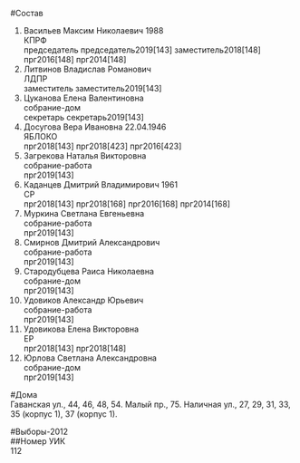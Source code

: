 #Состав  
1. Васильев Максим Николаевич 1988  
    КПРФ  
    председатель председатель2019[143] заместитель2018[148] прг2016[148] прг2014[148]  
2. Литвинов Владислав Романович  
    ЛДПР  
    заместитель заместитель2019[143]  
3. Цуканова Елена Валентиновна  
    собрание-дом  
    секретарь секретарь2019[143]  
4. Досугова Вера Ивановна 22.04.1946  
    ЯБЛОКО  
    прг2018[143] прг2018[423] прг2016[423]  
5. Загрекова Наталья Викторовна  
    собрание-работа  
    прг2019[143]  
6. Каданцев Дмитрий Владимирович 1961  
    СР  
    прг2018[143] прг2018[168] прг2016[168] прг2014[168]  
7. Муркина Светлана Евгеньевна  
    собрание-работа  
    прг2019[143]  
8. Смирнов Дмитрий Александрович  
    собрание-работа  
    прг2019[143]  
9. Стародубцева Раиса Николаевна  
    собрание-дом  
    прг2019[143]  
10. Удовиков Александр Юрьевич  
    собрание-работа  
    прг2019[143]  
11. Удовикова Елена Викторовна  
    ЕР  
    прг2018[143] прг2018[148]  
12. Юрлова Светлана Александровна  
    собрание-дом  
    прг2019[143]  
  
#Дома  
Гаванская ул.,     44, 46, 48, 54. Малый пр.,   75. Наличная ул.,     27, 29, 31, 33, 35 (корпус 1), 37 (корпус 1).  
  
#Выборы-2012  
##Номер УИК  
112  
